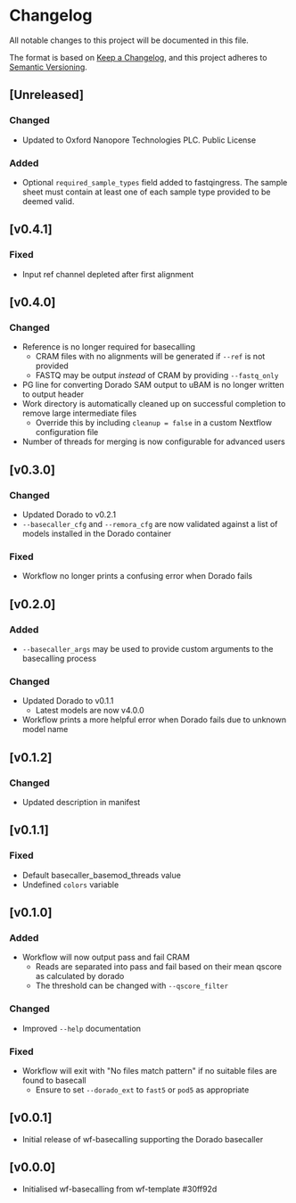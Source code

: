 # Changelog
All notable changes to this project will be documented in this file.

The format is based on [Keep a Changelog](https://keepachangelog.com/en/1.0.0/),
and this project adheres to [Semantic Versioning](https://semver.org/spec/v2.0.0.html).


## [Unreleased]
### Changed
- Updated to Oxford Nanopore Technologies PLC. Public License
### Added
- Optional `required_sample_types` field added to fastqingress. The sample sheet must contain at least one of each sample type provided to be deemed valid.
  
## [v0.4.1]
### Fixed
- Input ref channel depleted after first alignment

## [v0.4.0]
### Changed
- Reference is no longer required for basecalling
    - CRAM files with no alignments will be generated if `--ref` is not provided
    - FASTQ may be output *instead* of CRAM by providing `--fastq_only`
- PG line for converting Dorado SAM output to uBAM is no longer written to output header
- Work directory is automatically cleaned up on successful completion to remove large intermediate files
    - Override this by including `cleanup = false` in a custom Nextflow configuration file
- Number of threads for merging is now configurable for advanced users

## [v0.3.0]
### Changed
- Updated Dorado to v0.2.1
- `--basecaller_cfg` and `--remora_cfg` are now validated against a list of models installed in the Dorado container
### Fixed
- Workflow no longer prints a confusing error when Dorado fails

## [v0.2.0]
### Added
* `--basecaller_args` may be used to provide custom arguments to the basecalling process
### Changed
- Updated Dorado to v0.1.1
    - Latest models are now v4.0.0
- Workflow prints a more helpful error when Dorado fails due to unknown model name

## [v0.1.2]
### Changed
- Updated description in manifest

## [v0.1.1]
### Fixed
* Default basecaller_basemod_threads value
* Undefined `colors` variable

## [v0.1.0]
### Added
* Workflow will now output pass and fail CRAM
    * Reads are separated into pass and fail based on their mean qscore as calculated by dorado
    * The threshold can be changed with `--qscore_filter`
### Changed
* Improved `--help` documentation
### Fixed
* Workflow will exit with "No files match pattern" if no suitable files are found to basecall
    * Ensure to set `--dorado_ext` to `fast5` or `pod5` as appropriate

## [v0.0.1]
- Initial release of wf-basecalling supporting the Dorado basecaller

## [v0.0.0]
- Initialised wf-basecalling from wf-template #30ff92d
